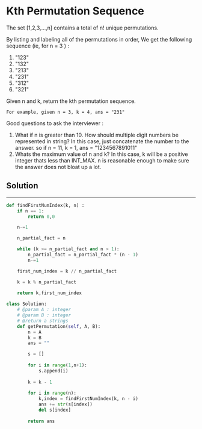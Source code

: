 <h1>Kth Permutation Sequence</h1>

<p>
The set [1,2,3,…,n] contains a total of n! unique permutations.

By listing and labeling all of the permutations in order,
We get the following sequence (ie, for n = 3 ) :

1. "123"
2. "132"
3. "213"
4. "231"
5. "312"
6. "321"

Given n and k, return the kth permutation sequence.

    For example, given n = 3, k = 4, ans = "231"

Good questions to ask the interviewer :
1. What if n is greater than 10. How should multiple digit numbers be represented in string?
In this case, just concatenate the number to the answer.
so if n = 11, k = 1, ans = "1234567891011" 
2. Whats the maximum value of n and k? In this case, k will be a positive integer thats less than INT_MAX. n is reasonable enough to make sure the answer does not bloat up a lot.
</p>

<h2>Solution</h2>

***

```python
def findFirstNumIndex(k, n) :
    if n == 1:
        return 0,0

    n-=1 

    n_partial_fact = n

    while (k >= n_partial_fact and n > 1):
        n_partial_fact = n_partial_fact * (n - 1)
        n-=1

    first_num_index = k // n_partial_fact

    k = k % n_partial_fact

    return k,first_num_index
	
class Solution:
    # @param A : integer
    # @param B : integer
    # @return a strings
    def getPermutation(self, A, B):
        n = A
        k = B
        ans = ""

    	s = []
    
    	for i in range(1,n+1):
    	    s.append(i)
    
    	k = k - 1
    
    	for i in range(n):
    	    k,index = findFirstNumIndex(k, n - i)
    	    ans += str(s[index])
    	    del s[index]
    
    	return ans
```